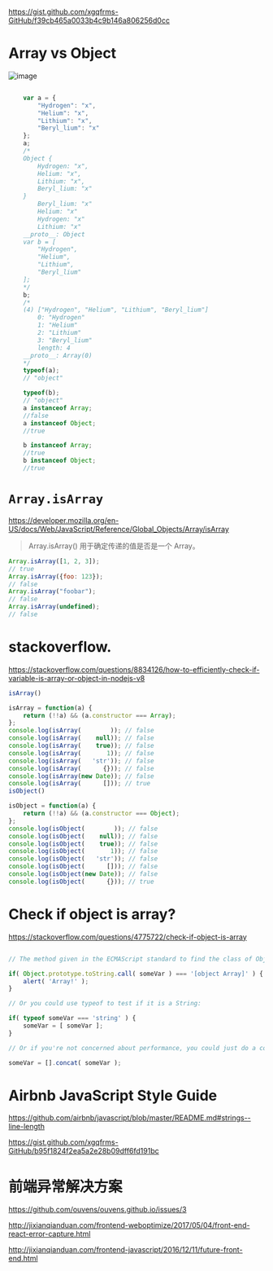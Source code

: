 https://gist.github.com/xgqfrms-GitHub/f39cb465a0033b4c9b146a806256d0cc


# Array vs Object

![image](https://cloud.githubusercontent.com/assets/18028768/26140940/069f06b0-3b0c-11e7-99b4-bf365a740080.png)


```js

    var a = {
        "Hydrogen": "x",
        "Helium": "x",
        "Lithium": "x",
        "Beryl_lium": "x"
    };
    a;
    /*
    Object {
        Hydrogen: "x", 
        Helium: "x", 
        Lithium: "x", 
        Beryl_lium: "x"
    }
        Beryl_lium: "x"
        Helium: "x"
        Hydrogen: "x"
        Lithium: "x"
    __proto__: Object
    var b = [
        "Hydrogen",
        "Helium",
        "Lithium",
        "Beryl_lium"
    ];
    */
    b;
    /*
    (4) ["Hydrogen", "Helium", "Lithium", "Beryl_lium"]
        0: "Hydrogen"
        1: "Helium"
        2: "Lithium"
        3: "Beryl_lium"
        length: 4
    __proto__: Array(0)
    */
    typeof(a);
    // "object"

    typeof(b);
    // "object"
    a instanceof Array;
    //false
    a instanceof Object;
    //true

    b instanceof Array;
    //true
    b instanceof Object;
    //true

```


# `Array.isArray`

https://developer.mozilla.org/en-US/docs/Web/JavaScript/Reference/Global_Objects/Array/isArray

> Array.isArray() 用于确定传递的值是否是一个 Array。


```js
Array.isArray([1, 2, 3]);  
// true
Array.isArray({foo: 123}); 
// false
Array.isArray("foobar");   
// false
Array.isArray(undefined);  
// false
```



# stackoverflow.

https://stackoverflow.com/questions/8834126/how-to-efficiently-check-if-variable-is-array-or-object-in-nodejs-v8


```js
isArray()

isArray = function(a) {
    return (!!a) && (a.constructor === Array);
};
console.log(isArray(        )); // false
console.log(isArray(    null)); // false
console.log(isArray(    true)); // false
console.log(isArray(       1)); // false
console.log(isArray(   'str')); // false
console.log(isArray(      {})); // false
console.log(isArray(new Date)); // false
console.log(isArray(      [])); // true
isObject()

isObject = function(a) {
    return (!!a) && (a.constructor === Object);
};
console.log(isObject(        )); // false
console.log(isObject(    null)); // false
console.log(isObject(    true)); // false
console.log(isObject(       1)); // false
console.log(isObject(   'str')); // false
console.log(isObject(      [])); // false
console.log(isObject(new Date)); // false
console.log(isObject(      {})); // true
```

# Check if object is array?

https://stackoverflow.com/questions/4775722/check-if-object-is-array

```js

// The method given in the ECMAScript standard to find the class of Object is to use the toString method from Object.prototype.

if( Object.prototype.toString.call( someVar ) === '[object Array]' ) {
    alert( 'Array!' );
}

// Or you could use typeof to test if it is a String:

if( typeof someVar === 'string' ) {
    someVar = [ someVar ];
}

// Or if you're not concerned about performance, you could just do a concat to a new empty Array.

someVar = [].concat( someVar );

```




# Airbnb JavaScript Style Guide

https://github.com/airbnb/javascript/blob/master/README.md#strings--line-length

https://gist.github.com/xgqfrms-GitHub/b95f1824f2ea5a2e28b09dff6fd191bc



# 前端异常解决方案
https://github.com/ouvens/ouvens.github.io/issues/3

http://jixianqianduan.com/frontend-weboptimize/2017/05/04/front-end-react-error-capture.html

http://jixianqianduan.com/frontend-javascript/2016/12/11/future-front-end.html







